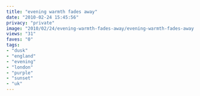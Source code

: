 ```yaml
---
title: "evening warmth fades away"
date: "2010-02-24 15:45:56"
privacy: "private"
image: "2010/02/24/evening-warmth-fades-away/evening-warmth-fades-away.jpg"
views: "31"
faves: "0"
tags:
- "dusk"
- "england"
- "evening"
- "london"
- "purple"
- "sunset"
- "uk"
---
```

<a href="http://www.phillprice.com/2010/02/24/evening-warmth-fades-away" rel="nofollow"></a>
